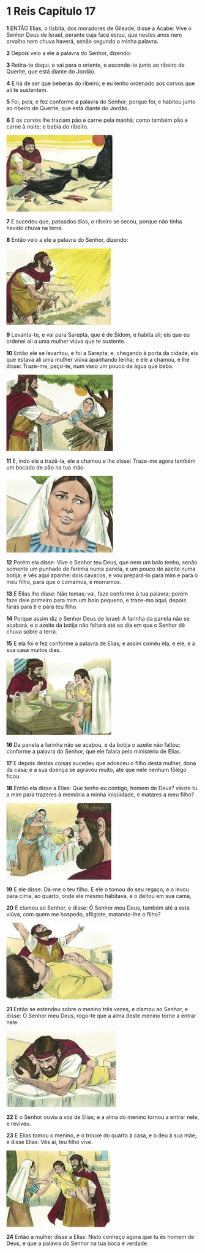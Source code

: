 # 1 Reis Capítulo 17

**1** 	ENTÃO Elias, o tisbita, dos moradores de Gileade, disse a Acabe: Vive o Senhor Deus de Israel, perante cuja face estou, que nestes anos nem orvalho nem chuva haverá, senão segundo a minha palavra.

**2** 	Depois veio a ele a palavra do Senhor, dizendo:

**3** 	Retira-te daqui, e vai para o oriente, e esconde-te junto ao ribeiro de Querite, que está diante do Jordão.

**4** 	E há de ser que beberás do ribeiro; e eu tenho ordenado aos corvos que ali te sustentem.

**5** 	Foi, pois, e fez conforme a palavra do Senhor; porque foi, e habitou junto ao ribeiro de Querite, que está diante do Jordão.

**6** 	E os corvos lhe traziam pão e carne pela manhã; como também pão e carne à noite; e bebia do ribeiro.

![](../Images/SweetPublishing/11-17-1.jpg) 

**7** 	E sucedeu que, passados dias, o ribeiro se secou, porque não tinha havido chuva na terra.

**8** 	Então veio a ele a palavra do Senhor, dizendo:

![](../Images/SweetPublishing/11-17-2.jpg) 

**9** 	Levanta-te, e vai para Sarepta, que é de Sidom, e habita ali; eis que eu ordenei ali a uma mulher viúva que te sustente.

**10** 	Então ele se levantou, e foi a Sarepta; e, chegando à porta da cidade, eis que estava ali uma mulher viúva apanhando lenha; e ele a chamou, e lhe disse: Traze-me, peço-te, num vaso um pouco de água que beba.

![](../Images/SweetPublishing/11-17-3.jpg) 

**11** 	E, indo ela a trazê-la, ele a chamou e lhe disse: Traze-me agora também um bocado de pão na tua mão.

![](../Images/SweetPublishing/11-17-4.jpg) 

**12** 	Porém ela disse: Vive o Senhor teu Deus, que nem um bolo tenho, senão somente um punhado de farinha numa panela, e um pouco de azeite numa botija; e vês aqui apanhei dois cavacos, e vou prepará-lo para mim e para o meu filho, para que o comamos, e morramos.

**13** 	E Elias lhe disse: Não temas; vai, faze conforme à tua palavra; porém faze dele primeiro para mim um bolo pequeno, e traze-mo aqui; depois farás para ti e para teu filho.

**14** 	Porque assim diz o Senhor Deus de Israel: A farinha da panela não se acabará, e o azeite da botija não faltará até ao dia em que o Senhor dê chuva sobre a terra.

**15** 	E ela foi e fez conforme a palavra de Elias; e assim comeu ela, e ele, e a sua casa muitos dias.

![](../Images/SweetPublishing/11-17-5.jpg) 

**16** 	Da panela a farinha não se acabou, e da botija o azeite não faltou; conforme a palavra do Senhor, que ele falara pelo ministério de Elias.

**17** 	E depois destas coisas sucedeu que adoeceu o filho desta mulher, dona da casa; e a sua doença se agravou muito, até que nele nenhum fôlego ficou.

**18** 	Então ela disse a Elias: Que tenho eu contigo, homem de Deus? vieste tu a mim para trazeres à memória a minha iniqüidade, e matares a meu filho?

![](../Images/SweetPublishing/11-17-6.jpg) 

**19** 	E ele disse: Dá-me o teu filho. E ele o tomou do seu regaço, e o levou para cima, ao quarto, onde ele mesmo habitava, e o deitou em sua cama,

**20** 	E clamou ao Senhor, e disse: Ó Senhor meu Deus, também até a esta viúva, com quem me hospedo, afligiste, matando-lhe o filho?

![](../Images/SweetPublishing/11-17-7.jpg) 

**21** 	Então se estendeu sobre o menino três vezes, e clamou ao Senhor, e disse: Ó Senhor meu Deus, rogo-te que a alma deste menino torne a entrar nele.

![](../Images/SweetPublishing/11-17-8.jpg) 

**22** 	E o Senhor ouviu a voz de Elias; e a alma do menino tornou a entrar nele, e reviveu.

**23** 	E Elias tomou o menino, e o trouxe do quarto à casa, e o deu à sua mãe; e disse Elias: Vês aí, teu filho vive.

![](../Images/SweetPublishing/11-17-9.jpg) 

**24** 	Então a mulher disse a Elias: Nisto conheço agora que tu és homem de Deus, e que a palavra do Senhor na tua boca é verdade.

